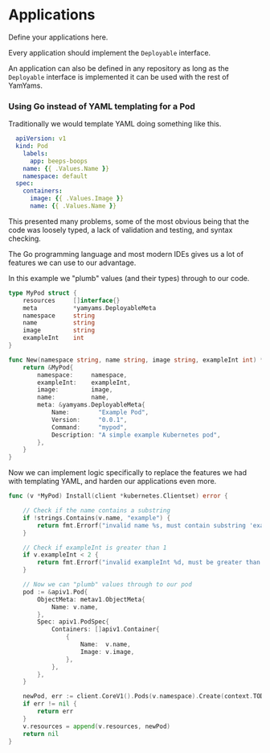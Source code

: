 # Applications

Define your applications here.

Every application should implement the `Deployable` interface.

An application can also be defined in any repository as long as the `Deployable` interface is implemented it can be used with the rest of YamYams.

### Using Go instead of YAML templating for a Pod

Traditionally we would template YAML doing something like this.

```yaml
  apiVersion: v1
  kind: Pod
    labels:
      app: beeps-boops
    name: {{ .Values.Name }}
    namespace: default
  spec:
    containers:
      image: {{ .Values.Image }}
      name: {{ .Values.Name }}
```

This presented many problems, some of the most obvious being that the code was loosely typed, a lack of validation and testing, and syntax checking.

The Go programming language and most modern IDEs gives us a lot of features we can use to our advantage.

In this example we "plumb" values (and their types) through to our code.

```go 
type MyPod struct {
	resources     []interface{}
	meta          *yamyams.DeployableMeta
	namespace     string
	name          string
	image         string
	exampleInt    int
}

func New(namespace string, name string, image string, exampleInt int) *MyPod {
	return &MyPod{
		namespace:     namespace,
		exampleInt:    exampleInt,
		image:         image,
		name:          name,
		meta: &yamyams.DeployableMeta{
			Name:        "Example Pod",
			Version:     "0.0.1",
			Command:     "mypod",
			Description: "A simple example Kubernetes pod",
		},
	}
}
```

Now we can implement logic specifically to replace the features we had with templating YAML, and harden our applications even more.

```go 
func (v *MyPod) Install(client *kubernetes.Clientset) error {

	// Check if the name contains a substring
	if !strings.Contains(v.name, "example") {
		return fmt.Errorf("invalid name %s, must contain substring 'example'", v.name)
	}

	// Check if exampleInt is greater than 1
	if v.exampleInt < 2 {
		return fmt.Errorf("invalid exampleInt %d, must be greater than 1", exampleInt)
	}

	// Now we can "plumb" values through to our pod
	pod := &apiv1.Pod{
		ObjectMeta: metav1.ObjectMeta{
			Name: v.name,
		},
		Spec: apiv1.PodSpec{
			Containers: []apiv1.Container{
				{
					Name:  v.name,
					Image: v.image,
				},
			},
		},
	}

	newPod, err := client.CoreV1().Pods(v.namespace).Create(context.TODO(), pod, metav1.CreateOptions{})
	if err != nil {
		return err
	}
	v.resources = append(v.resources, newPod)
	return nil
}
```


